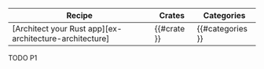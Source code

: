 | Recipe | Crates | Categories |
|--------|--------|------------|
| [Architect your Rust app][ex-architecture-architecture] | {{#crate }} | {{#categories }} |

<div class="hidden">
TODO P1
</div>
